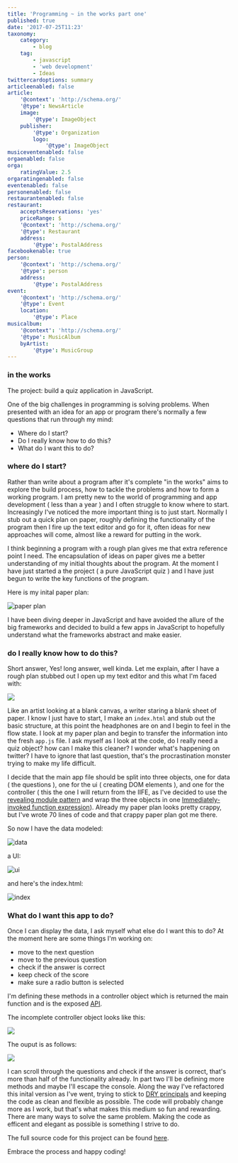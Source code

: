 ```yaml
---
title: 'Programming ~ in the works part one'
published: true
date: '2017-07-25T11:23'
taxonomy:
    category:
        - blog
    tag:
        - javascript
        - 'web development'
        - Ideas
twittercardoptions: summary
articleenabled: false
article:
    '@context': 'http://schema.org/'
    '@type': NewsArticle
    image:
        '@type': ImageObject
    publisher:
        '@type': Organization
        logo:
            '@type': ImageObject
musiceventenabled: false
orgaenabled: false
orga:
    ratingValue: 2.5
orgaratingenabled: false
eventenabled: false
personenabled: false
restaurantenabled: false
restaurant:
    acceptsReservations: 'yes'
    priceRange: $
    '@context': 'http://schema.org/'
    '@type': Restaurant
    address:
        '@type': PostalAddress
facebookenable: true
person:
    '@context': 'http://schema.org/'
    '@type': person
    address:
        '@type': PostalAddress
event:
    '@context': 'http://schema.org/'
    '@type': Event
    location:
        '@type': Place
musicalbum:
    '@context': 'http://schema.org/'
    '@type': MusicAlbum
    byArtist:
        '@type': MusicGroup
---
```


### in the works

The project: build a quiz application in JavaScript.

One of the big challenges in programming is solving problems. When presented with an idea for an app or program there's normally a few questions that run through my mind: 

- Where do I start?
- Do I really know how to do this?
- What do I want this to do?

### where do I start?

Rather than write about a program after it's complete "in the works" aims to explore the build process, how to tackle the problems and how to form a working program. I am pretty new to the world of programming and app development ( less than a year ) and I often struggle to know where to start. Increasingly I've noticed the more important thing is to just start. Normally I stub out a quick plan on paper, roughly defining the functionality of the program then I fire up the text editor and go for it, often ideas for new approaches will come, almost like a reward for putting in the work. 

I think beginning a program with a rough plan gives me that extra reference point I need. The encapsulation of ideas on paper gives me a better understanding of my initial thoughts about the program. At the moment I have just started a the project ( a pure JavaScript quiz ) and I have just begun to write the key functions of the program.

Here is my inital paper plan:

![paper plan](images/paper-plan.jpg?cropResize=450,450)

I have been diving deeper in JavaScript and have avoided the allure of the big frameworks and decided to build a few apps in JavaScript to hopefully understand what the frameworks abstract and make easier.

### do I really know how to do this? 

Short answer, Yes! long answer, well kinda. Let me explain, after I have a rough plan stubbed out I open up my text editor and this what I'm faced with: 

![](images/empty.png?cropResize=450,450)

Like an artist looking at a blank canvas, a writer staring a blank sheet of paper. I know I just have to start, I make an `index.html` and stub out the basic structure, at this point the headphones are on and I begin to feel in the flow state. I look at my paper plan and begin to transfer the information into the fresh `app.js` file. I ask myself as I look at the code, do I really need a quiz object? how can I make this cleaner? I wonder what's happening on twitter? I have to ignore that last question, that's the procrastination monster trying to make my life difficult.

I decide that the main app file should be split into three objects, one for data ( the questions ), one for the ui ( creating DOM elements ), and one for the controller ( this the one I will return from the IIFE, as I've decided to use the [revealing module pattern](https://carldanley.com/js-revealing-module-pattern/) and wrap the three objects in one [Immediately-invoked function expression](https://en.wikipedia.org/wiki/Immediately-invoked_function_expression)). Already my paper plan looks pretty crappy, but I've wrote 70 lines of code and that crappy paper plan got me there.

So now I have the data modeled: 
 
![data](images/data.png?cropResize=450,450)
 
a UI: 
 
![ui](images/ui.png?cropResize=450,450)
 
and here's the index.html: 
 
![index](images/index.png?cropResize=450,450)


### What do I want this app to do?

Once I can display the data,  I ask myself what else do I want this to do? At the moment here are some things I'm working on: 
 
* move to the next question 
* move to the previous question 
* check if the answer is correct 
* keep check of the score 
* make sure a radio button is selected 

I'm defining these methods in a controller object which is returned the main function and is the exposed [API](https://en.wikipedia.org/wiki/Application_programming_interface).

The incomplete controller object looks like this: 

![](images/controller.png?cropResize=450,450)

The ouput is as follows:

![](images/right-ans.png?cropResize=450,450)

I can scroll through the questions and check if the answer is correct, that's more than half of the functionality already. In part two I'll be defining more methods and maybe I'll escape the console. Along the way I've refactored this inital version as I've went, trying to stick to [DRY principals](http://programmer.97things.oreilly.com/wiki/index.php/Don%27t_Repeat_Yourself) and keeping the code as clean and flexible as possible. The code will probably change more as I work, but that's what makes this medium so fun and rewarding. There are many ways to solve the same problem. Making the code as efficent and elegant as possible is something I strive to do.

The full source code for this project can be found [here](https://github.com/harps116/js-quiz).

Embrace the process and happy coding!
